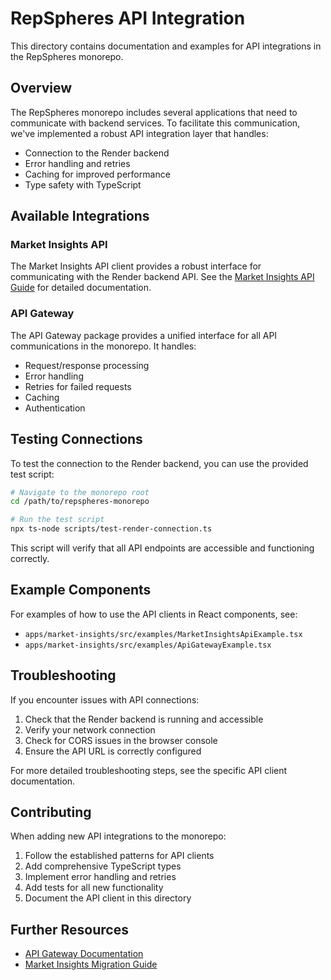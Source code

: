 # RepSpheres API Integration

This directory contains documentation and examples for API integrations in the RepSpheres monorepo.

## Overview

The RepSpheres monorepo includes several applications that need to communicate with backend services. To facilitate this communication, we've implemented a robust API integration layer that handles:

- Connection to the Render backend
- Error handling and retries
- Caching for improved performance
- Type safety with TypeScript

## Available Integrations

### Market Insights API

The Market Insights API client provides a robust interface for communicating with the Render backend API. See the [Market Insights API Guide](./market-insights-api-guide.md) for detailed documentation.

### API Gateway

The API Gateway package provides a unified interface for all API communications in the monorepo. It handles:

- Request/response processing
- Error handling
- Retries for failed requests
- Caching
- Authentication

## Testing Connections

To test the connection to the Render backend, you can use the provided test script:

```bash
# Navigate to the monorepo root
cd /path/to/repspheres-monorepo

# Run the test script
npx ts-node scripts/test-render-connection.ts
```

This script will verify that all API endpoints are accessible and functioning correctly.

## Example Components

For examples of how to use the API clients in React components, see:

- `apps/market-insights/src/examples/MarketInsightsApiExample.tsx`
- `apps/market-insights/src/examples/ApiGatewayExample.tsx`

## Troubleshooting

If you encounter issues with API connections:

1. Check that the Render backend is running and accessible
2. Verify your network connection
3. Check for CORS issues in the browser console
4. Ensure the API URL is correctly configured

For more detailed troubleshooting steps, see the specific API client documentation.

## Contributing

When adding new API integrations to the monorepo:

1. Follow the established patterns for API clients
2. Add comprehensive TypeScript types
3. Implement error handling and retries
4. Add tests for all new functionality
5. Document the API client in this directory

## Further Resources

- [API Gateway Documentation](../api-gateway-connection-solution.md)
- [Market Insights Migration Guide](../migration-guides/market-insights-migration.md)
